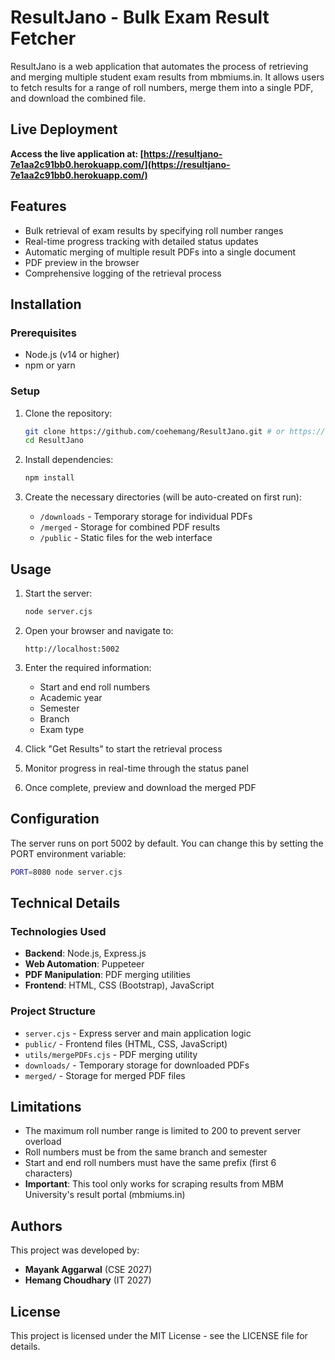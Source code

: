 # ResultJano - Bulk Exam Result Fetcher

ResultJano is a web application that automates the process of retrieving and merging multiple student exam results from mbmiums.in. It allows users to fetch results for a range of roll numbers, merge them into a single PDF, and download the combined file.

## Live Deployment

**Access the live application at: [https://resultjano-7e1aa2c91bb0.herokuapp.com/](https://resultjano-7e1aa2c91bb0.herokuapp.com/)**

## Features

- Bulk retrieval of exam results by specifying roll number ranges
- Real-time progress tracking with detailed status updates
- Automatic merging of multiple result PDFs into a single document
- PDF preview in the browser
- Comprehensive logging of the retrieval process

## Installation

### Prerequisites

- Node.js (v14 or higher)
- npm or yarn

### Setup

1. Clone the repository:
   ```bash
   git clone https://github.com/coehemang/ResultJano.git # or https://github.com/Er-Mayank-Aggarwal/ResultJano.git
   cd ResultJano
   ```

2. Install dependencies:
   ```bash
   npm install
   ```

3. Create the necessary directories (will be auto-created on first run):
   - `/downloads` - Temporary storage for individual PDFs
   - `/merged` - Storage for combined PDF results
   - `/public` - Static files for the web interface

## Usage

1. Start the server:
   ```bash
   node server.cjs
   ```

2. Open your browser and navigate to:
   ```
   http://localhost:5002
   ```

3. Enter the required information:
   - Start and end roll numbers
   - Academic year
   - Semester
   - Branch
   - Exam type

4. Click "Get Results" to start the retrieval process
5. Monitor progress in real-time through the status panel
6. Once complete, preview and download the merged PDF

## Configuration

The server runs on port 5002 by default. You can change this by setting the PORT environment variable:

```bash
PORT=8080 node server.cjs
```

## Technical Details

### Technologies Used

- **Backend**: Node.js, Express.js
- **Web Automation**: Puppeteer
- **PDF Manipulation**: PDF merging utilities
- **Frontend**: HTML, CSS (Bootstrap), JavaScript

### Project Structure

- `server.cjs` - Express server and main application logic
- `public/` - Frontend files (HTML, CSS, JavaScript)
- `utils/mergePDFs.cjs` - PDF merging utility
- `downloads/` - Temporary storage for downloaded PDFs
- `merged/` - Storage for merged PDF files

## Limitations

- The maximum roll number range is limited to 200 to prevent server overload
- Roll numbers must be from the same branch and semester
- Start and end roll numbers must have the same prefix (first 6 characters)
- **Important**: This tool only works for scraping results from MBM University's result portal (mbmiums.in)

## Authors

This project was developed by:
- **Mayank Aggarwal** (CSE 2027)
- **Hemang Choudhary** (IT 2027)

## License

This project is licensed under the MIT License - see the LICENSE file for details.
